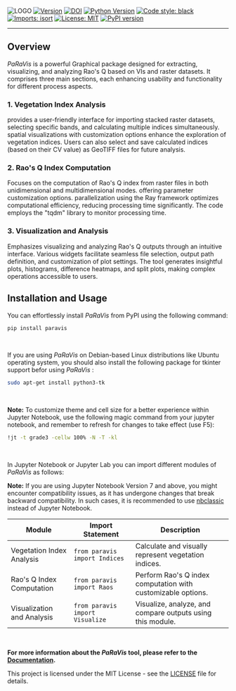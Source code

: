 ![LOGO](https://github.com/mmadrz/PaRaVis/assets/117746151/7ce42d2a-020e-4d2e-95b8-33b1395b92dc)
[![Version](https://img.shields.io/badge/Version-1.0.1-blue.svg)](https://semver.org)
[![DOI](https://zenodo.org/badge/728080000.svg)](https://zenodo.org/doi/10.5281/zenodo.10396919)
[![Python Version](https://img.shields.io/badge/Python-3.8|3.9|3.10|3.11-yellow.svg)](https://www.python.org/)
[![Code style: black](https://img.shields.io/badge/code%20style-black-000000.svg)](https://github.com/psf/black)
[![Imports: isort](https://img.shields.io/badge/%20imports-isort-%231674b1?style=flat&labelColor=ef8336)](https://pycqa.github.io/isort/)
[![License: MIT](https://img.shields.io/badge/License-MIT-green.svg)](https://opensource.org/licenses/MIT)
[![PyPI version](https://badge.fury.io/py/paravis.svg)](https://pypi.org/project/paravis/1.0.1/)



***
## Overview
_PaRaVis_ is a powerful Graphical package designed for extracting, visualizing, and analyzing Rao's Q based on VIs and raster datasets. It comprises three main sections, each enhancing usability and functionality for different process aspects.

### 1. Vegetation Index Analysis
provides a user-friendly interface for importing stacked raster datasets, selecting specific bands, and calculating multiple indices simultaneously. spatial visualizations with customization options enhance the exploration of vegetation indices. Users can also select and save calculated indices (based on their CV value) as GeoTIFF files for future analysis.

### 2. Rao's Q Index Computation
Focuses on the computation of Rao's Q index from raster files in both unidimensional and multidimensional modes. offering  parameter customization options. parallelization using the Ray framework optimizes computational efficiency, reducing processing time significantly. The code employs the "tqdm" library to monitor processing time.

### 3. Visualization and Analysis
Emphasizes visualizing and analyzing Rao's Q outputs through an intuitive interface. Various widgets facilitate seamless file selection, output path definition, and customization of plot settings. The tool generates insightful plots, histograms, difference heatmaps, and split plots, making complex operations accessible to users.

## Installation and Usage
You can effortlessly install _PaRaVis_ from PyPI using the following command:
```bash
pip install paravis
```
<br/>

If you are using _PaRaVis_ on Debian-based Linux distributions like Ubuntu operating system, you should also install the following package for tkinter support befor using _PaRaVis_ :
```bash
sudo apt-get install python3-tk
```
<br/>

**Note:** To customize theme and cell size for a better experience within Jupyter Notebook, use the following magic command from your jupyter notebook, and remember to refresh for changes to take effect (use F5):
```bash
!jt -t grade3 -cellw 100% -N -T -kl
```
<br/>

In Jupyter Notebook or Jupyter Lab you can import different modules of _PaRaVis_ as follows:

**Note:** If you are using Jupyter Notebook Version 7 and above, you might encounter compatibility issues, as it has undergone changes that break backward compatibility. In such cases, it is recommended to use [nbclassic](https://github.com/jupyter/nbclassic) instead of Jupyter Notebook.

|Module| Import Statement| Description|
|------------------------------|---------------------------------|-------------------------------------|
| Vegetation Index Analysis| ```from paravis import Indices```| Calculate and visually represent vegetation indices.|
| Rao's Q Index Computation| `from paravis import Raos`| Perform Rao's Q index computation with customizable options.|
| Visualization and Analysis| `from paravis import Visualize`| Visualize, analyze, and compare outputs using this module.|
<br/>

__For more information about the _PaRaVis_ tool, please refer to the [__Documentation__](Documentation/Documentation.md).__

This project is licensed under the MIT License - see the [LICENSE](LICENSE) file for details.
